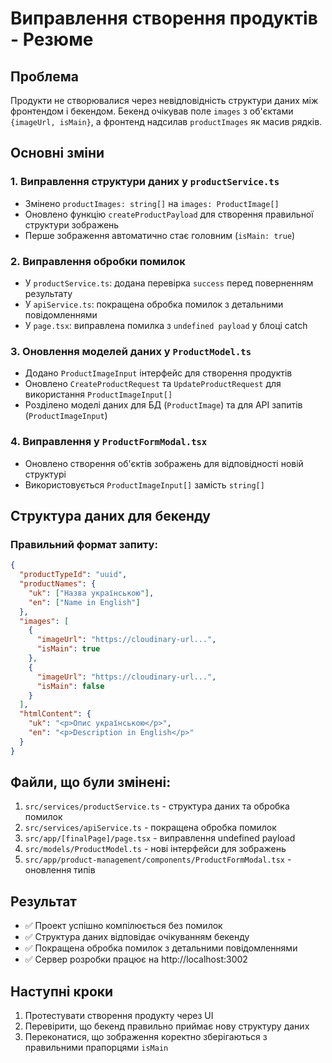 # Виправлення створення продуктів - Резюме

## Проблема
Продукти не створювалися через невідповідність структури даних між фронтендом і бекендом. Бекенд очікував поле `images` з об'єктами `{imageUrl, isMain}`, а фронтенд надсилав `productImages` як масив рядків.

## Основні зміни

### 1. Виправлення структури даних у `productService.ts`
- Змінено `productImages: string[]` на `images: ProductImage[]`
- Оновлено функцію `createProductPayload` для створення правильної структури зображень
- Перше зображення автоматично стає головним (`isMain: true`)

### 2. Виправлення обробки помилок
- У `productService.ts`: додана перевірка `success` перед поверненням результату
- У `apiService.ts`: покращена обробка помилок з детальними повідомленнями
- У `page.tsx`: виправлена помилка з `undefined payload` у блоці catch

### 3. Оновлення моделей даних у `ProductModel.ts`
- Додано `ProductImageInput` інтерфейс для створення продуктів
- Оновлено `CreateProductRequest` та `UpdateProductRequest` для використання `ProductImageInput[]`
- Розділено моделі даних для БД (`ProductImage`) та для API запитів (`ProductImageInput`)

### 4. Виправлення у `ProductFormModal.tsx`
- Оновлено створення об'єктів зображень для відповідності новій структурі
- Використовується `ProductImageInput[]` замість `string[]`

## Структура даних для бекенду

### Правильний формат запиту:
```json
{
  "productTypeId": "uuid",
  "productNames": {
    "uk": ["Назва українською"],
    "en": ["Name in English"]
  },
  "images": [
    {
      "imageUrl": "https://cloudinary-url...",
      "isMain": true
    },
    {
      "imageUrl": "https://cloudinary-url...",
      "isMain": false
    }
  ],
  "htmlContent": {
    "uk": "<p>Опис українською</p>",
    "en": "<p>Description in English</p>"
  }
}
```

## Файли, що були змінені:
1. `src/services/productService.ts` - структура даних та обробка помилок
2. `src/services/apiService.ts` - покращена обробка помилок
3. `src/app/[finalPage]/page.tsx` - виправлення undefined payload
4. `src/models/ProductModel.ts` - нові інтерфейси для зображень
5. `src/app/product-management/components/ProductFormModal.tsx` - оновлення типів

## Результат
- ✅ Проект успішно компілюється без помилок
- ✅ Структура даних відповідає очікуванням бекенду
- ✅ Покращена обробка помилок з детальними повідомленнями
- ✅ Сервер розробки працює на http://localhost:3002

## Наступні кроки
1. Протестувати створення продукту через UI
2. Перевірити, що бекенд правильно приймає нову структуру даних
3. Переконатися, що зображення коректно зберігаються з правильними прапорцями `isMain`
